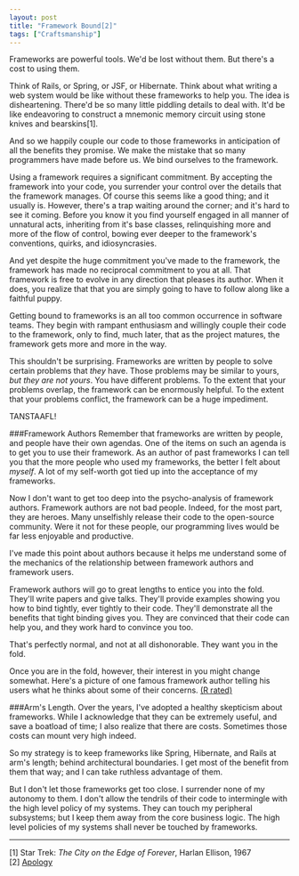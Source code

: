 ```yaml
---
layout: post
title: "Framework Bound[2]"
tags: ["Craftsmanship"]
---
```

Frameworks are powerful tools.  We'd be lost without them.  But there's a cost to using them.

Think of Rails, or Spring, or JSF, or Hibernate.  Think about what writing a web system would be like without these frameworks to help you.  The idea is disheartening.  There'd be so many little piddling details to deal with.  It'd be like endeavoring to construct a mnemonic memory circuit using stone knives and bearskins[1].

And so we happily couple our code to those frameworks in anticipation of all the benefits they promise.  We make the mistake that so many programmers have made before us.  We bind ourselves to the framework.

Using a framework requires a significant commitment.  By accepting the framework into your code, you surrender your control over the details that the framework manages.  Of course this seems like a good thing; and it usually is.  However, there's a trap waiting around the corner; and it's hard to see it coming. Before you know it you find yourself engaged in all manner of unnatural acts, inheriting from it's base classes, relinquishing more and more of the flow of control, bowing ever deeper to the framework's conventions, quirks, and idiosyncrasies.  

And yet despite the huge commitment you've made to the framework, the framework has made no reciprocal commitment to you at all.  That framework is free to evolve in any direction that pleases its author.  When it does, you realize that that you are simply going to have to follow along like a faithful puppy. 

Getting bound to frameworks is an all too common occurrence in software teams.  They begin with rampant enthusiasm and willingly couple their code to the framework, only to find, much later, that as the project matures, the framework gets more and more in the way.

This shouldn't be surprising.  Frameworks are written by people to solve certain problems that _they_ have.  Those problems may be similar to yours, _but they are not yours_.  You have different problems.  To the extent that your problems overlap, the framework can be enormously helpful.  To the extent that your problems conflict, the framework can be a huge impediment.  

TANSTAAFL!

###Framework Authors
Remember that frameworks are written by people, and people have their own agendas.  One of the items on such an agenda is to get you to use their framework.  As an author of past frameworks I can tell you that the more people who used my frameworks, the better I felt about _myself_.  A lot of my self-worth got tied up into the acceptance of my frameworks.  

Now I don't want to get too deep into the psycho-analysis of framework authors.  Framework authors are not bad people.  Indeed, for the most part, they are heroes.  Many unselfishly release their code to the open-source community.  Were it not for these people, our programming lives would be far less enjoyable and productive.

I've made this point about authors because it helps me understand some of the mechanics of the relationship between framework authors and framework users.  

Framework authors will go to great lengths to entice you into the fold.  They'll write papers and give talks.  They'll provide examples showing you how to bind tightly, ever tightly to their code.  They'll demonstrate all the benefits that tight binding gives you.  They are convinced that their code can help you, and they work hard to convince you too.

That's perfectly normal, and not at all dishonorable.  They want you in the fold.

Once you are in the fold, however, their interest in you might change somewhat.  Here's a picture of one famous framework author telling his users what he thinks about some of their concerns. [(R rated)](https://www.flickr.com/photos/planetargon/127984254/) 

###Arm's Length.
Over the years, I've adopted a healthy skepticism about frameworks.  While I acknowledge that they can be extremely useful, and save a boatload of time; I also realize that there are costs.  Sometimes those costs can mount very high indeed.  

So my strategy is to keep frameworks like Spring, Hibernate, and Rails at arm's length; behind architectural boundaries.  I get most of the benefit from them that way; and I can take ruthless advantage of them. 

But I don't let those frameworks get too close.  I surrender none of my autonomy to them.  I don't allow the tendrils of their code to intermingle with the high level policy of my systems.  They can touch my peripheral subsystems; but I keep them away from the core business logic.  The high level policies of my systems shall never be touched by frameworks.
 

-----
[1] Star Trek: _The City on the Edge of Forever_, Harlan Ellison, 1967  
[2] [Apology](https://gist.github.com/unclebob/2abcce451bafeab421f2)







 



